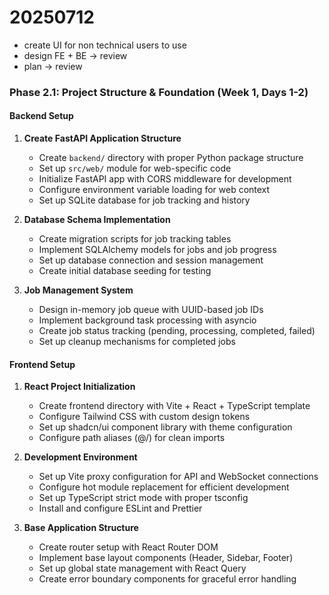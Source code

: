 # 20250712
- create UI for non technical users to use 
- design FE + BE -> review
- plan -> review

### Phase 2.1: Project Structure & Foundation (Week 1, Days 1-2)

#### Backend Setup
1. **Create FastAPI Application Structure**
   - Create `backend/` directory with proper Python package structure
   - Set up `src/web/` module for web-specific code
   - Initialize FastAPI app with CORS middleware for development
   - Configure environment variable loading for web context
   - Set up SQLite database for job tracking and history

2. **Database Schema Implementation**
   - Create migration scripts for job tracking tables
   - Implement SQLAlchemy models for jobs and job progress
   - Set up database connection and session management
   - Create initial database seeding for testing

3. **Job Management System**
   - Design in-memory job queue with UUID-based job IDs
   - Implement background task processing with asyncio
   - Create job status tracking (pending, processing, completed, failed)
   - Set up cleanup mechanisms for completed jobs

#### Frontend Setup
1. **React Project Initialization**
   - Create frontend directory with Vite + React + TypeScript template
   - Configure Tailwind CSS with custom design tokens
   - Set up shadcn/ui component library with theme configuration
   - Configure path aliases (@/) for clean imports

2. **Development Environment**
   - Set up Vite proxy configuration for API and WebSocket connections
   - Configure hot module replacement for efficient development
   - Set up TypeScript strict mode with proper tsconfig
   - Install and configure ESLint and Prettier

3. **Base Application Structure**
   - Create router setup with React Router DOM
   - Implement base layout components (Header, Sidebar, Footer)
   - Set up global state management with React Query
   - Create error boundary components for graceful error handling
